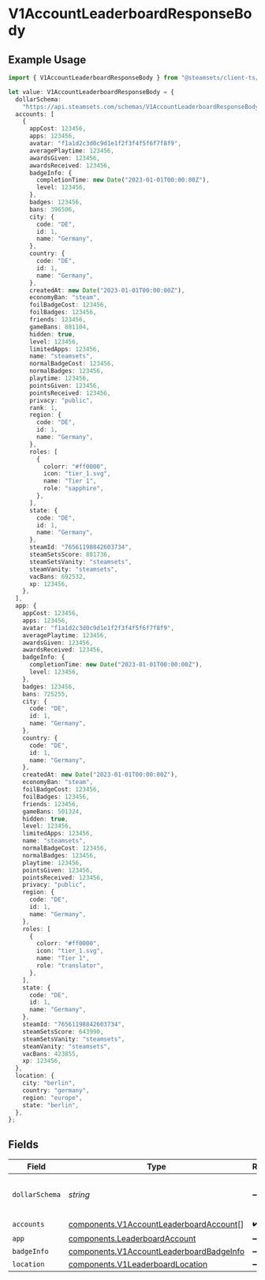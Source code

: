 # V1AccountLeaderboardResponseBody

## Example Usage

```typescript
import { V1AccountLeaderboardResponseBody } from "@steamsets/client-ts/models/components";

let value: V1AccountLeaderboardResponseBody = {
  dollarSchema:
    "https://api.steamsets.com/schemas/V1AccountLeaderboardResponseBody.json",
  accounts: [
    {
      appCost: 123456,
      apps: 123456,
      avatar: "f1a1d2c3d0c9d1e1f2f3f4f5f6f7f8f9",
      averagePlaytime: 123456,
      awardsGiven: 123456,
      awardsReceived: 123456,
      badgeInfo: {
        completionTime: new Date("2023-01-01T00:00:00Z"),
        level: 123456,
      },
      badges: 123456,
      bans: 396506,
      city: {
        code: "DE",
        id: 1,
        name: "Germany",
      },
      country: {
        code: "DE",
        id: 1,
        name: "Germany",
      },
      createdAt: new Date("2023-01-01T00:00:00Z"),
      economyBan: "steam",
      foilBadgeCost: 123456,
      foilBadges: 123456,
      friends: 123456,
      gameBans: 881104,
      hidden: true,
      level: 123456,
      limitedApps: 123456,
      name: "steamsets",
      normalBadgeCost: 123456,
      normalBadges: 123456,
      playtime: 123456,
      pointsGiven: 123456,
      pointsReceived: 123456,
      privacy: "public",
      rank: 1,
      region: {
        code: "DE",
        id: 1,
        name: "Germany",
      },
      roles: [
        {
          colorr: "#ff0000",
          icon: "tier_1.svg",
          name: "Tier 1",
          role: "sapphire",
        },
      ],
      state: {
        code: "DE",
        id: 1,
        name: "Germany",
      },
      steamId: "76561198842603734",
      steamSetsScore: 881736,
      steamSetsVanity: "steamsets",
      steamVanity: "steamsets",
      vacBans: 692532,
      xp: 123456,
    },
  ],
  app: {
    appCost: 123456,
    apps: 123456,
    avatar: "f1a1d2c3d0c9d1e1f2f3f4f5f6f7f8f9",
    averagePlaytime: 123456,
    awardsGiven: 123456,
    awardsReceived: 123456,
    badgeInfo: {
      completionTime: new Date("2023-01-01T00:00:00Z"),
      level: 123456,
    },
    badges: 123456,
    bans: 725255,
    city: {
      code: "DE",
      id: 1,
      name: "Germany",
    },
    country: {
      code: "DE",
      id: 1,
      name: "Germany",
    },
    createdAt: new Date("2023-01-01T00:00:00Z"),
    economyBan: "steam",
    foilBadgeCost: 123456,
    foilBadges: 123456,
    friends: 123456,
    gameBans: 501324,
    hidden: true,
    level: 123456,
    limitedApps: 123456,
    name: "steamsets",
    normalBadgeCost: 123456,
    normalBadges: 123456,
    playtime: 123456,
    pointsGiven: 123456,
    pointsReceived: 123456,
    privacy: "public",
    region: {
      code: "DE",
      id: 1,
      name: "Germany",
    },
    roles: [
      {
        colorr: "#ff0000",
        icon: "tier_1.svg",
        name: "Tier 1",
        role: "translator",
      },
    ],
    state: {
      code: "DE",
      id: 1,
      name: "Germany",
    },
    steamId: "76561198842603734",
    steamSetsScore: 643990,
    steamSetsVanity: "steamsets",
    steamVanity: "steamsets",
    vacBans: 423855,
    xp: 123456,
  },
  location: {
    city: "berlin",
    country: "germany",
    region: "europe",
    state: "berlin",
  },
};
```

## Fields

| Field                                                                                                | Type                                                                                                 | Required                                                                                             | Description                                                                                          | Example                                                                                              |
| ---------------------------------------------------------------------------------------------------- | ---------------------------------------------------------------------------------------------------- | ---------------------------------------------------------------------------------------------------- | ---------------------------------------------------------------------------------------------------- | ---------------------------------------------------------------------------------------------------- |
| `dollarSchema`                                                                                       | *string*                                                                                             | :heavy_minus_sign:                                                                                   | A URL to the JSON Schema for this object.                                                            | https://api.steamsets.com/schemas/V1AccountLeaderboardResponseBody.json                              |
| `accounts`                                                                                           | [components.V1AccountLeaderboardAccount](../../models/components/v1accountleaderboardaccount.md)[]   | :heavy_check_mark:                                                                                   | N/A                                                                                                  |                                                                                                      |
| `app`                                                                                                | [components.LeaderboardAccount](../../models/components/leaderboardaccount.md)                       | :heavy_minus_sign:                                                                                   | N/A                                                                                                  |                                                                                                      |
| `badgeInfo`                                                                                          | [components.V1AccountLeaderboardBadgeInfo](../../models/components/v1accountleaderboardbadgeinfo.md) | :heavy_minus_sign:                                                                                   | N/A                                                                                                  |                                                                                                      |
| `location`                                                                                           | [components.V1LeaderboardLocation](../../models/components/v1leaderboardlocation.md)                 | :heavy_minus_sign:                                                                                   | N/A                                                                                                  |                                                                                                      |